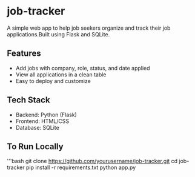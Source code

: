 # job-tracker

A simple web app to help job seekers organize and track their job applications.Built using Flask and SQLite.

## Features
- Add jobs with company, role, status, and date applied
- View all applications in a clean table
- Easy to deploy and customize

## Tech Stack
- Backend: Python (Flask)
- Frontend: HTML/CSS
- Database: SQLite

## To Run Locally
'''bash
git clone https://github.com/yourusername/job-tracker.git
cd job-tracker
pip install -r requirements.txt
python app.py